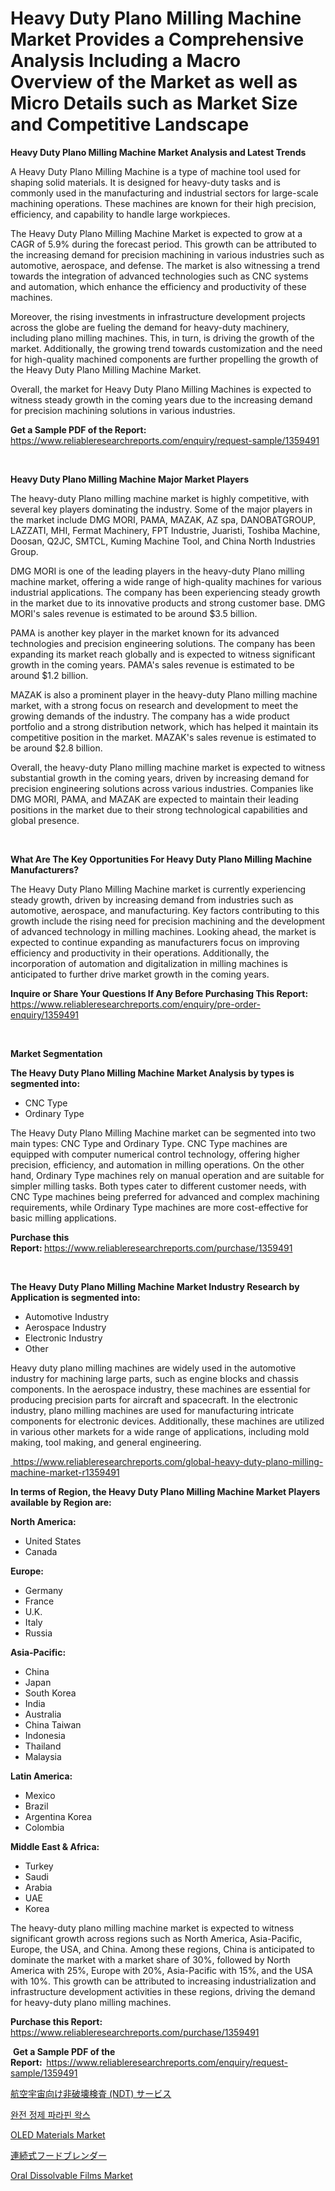 <p><h1>Heavy Duty Plano Milling Machine Market Provides a Comprehensive Analysis Including a Macro Overview of the Market as well as Micro Details such as Market Size and Competitive Landscape</h1></p><p><strong>Heavy Duty Plano Milling Machine Market Analysis and Latest Trends</strong></p>
<p><p>A Heavy Duty Plano Milling Machine is a type of machine tool used for shaping solid materials. It is designed for heavy-duty tasks and is commonly used in the manufacturing and industrial sectors for large-scale machining operations. These machines are known for their high precision, efficiency, and capability to handle large workpieces.</p><p>The Heavy Duty Plano Milling Machine Market is expected to grow at a CAGR of 5.9% during the forecast period. This growth can be attributed to the increasing demand for precision machining in various industries such as automotive, aerospace, and defense. The market is also witnessing a trend towards the integration of advanced technologies such as CNC systems and automation, which enhance the efficiency and productivity of these machines.</p><p>Moreover, the rising investments in infrastructure development projects across the globe are fueling the demand for heavy-duty machinery, including plano milling machines. This, in turn, is driving the growth of the market. Additionally, the growing trend towards customization and the need for high-quality machined components are further propelling the growth of the Heavy Duty Plano Milling Machine Market.</p><p>Overall, the market for Heavy Duty Plano Milling Machines is expected to witness steady growth in the coming years due to the increasing demand for precision machining solutions in various industries.</p></p>
<p><strong>Get a Sample PDF of the Report:&nbsp;</strong> <a href="https://www.reliableresearchreports.com/enquiry/request-sample/1359491">https://www.reliableresearchreports.com/enquiry/request-sample/1359491</a></p>
<p>&nbsp;</p>
<p><strong>Heavy Duty Plano Milling Machine Major Market Players</strong></p>
<p><p>The heavy-duty Plano milling machine market is highly competitive, with several key players dominating the industry. Some of the major players in the market include DMG MORI, PAMA, MAZAK, AZ spa, DANOBATGROUP, LAZZATI, MHI, Fermat Machinery, FPT Industrie, Juaristi, Toshiba Machine, Doosan, Q2JC, SMTCL, Kuming Machine Tool, and China North Industries Group.</p><p>DMG MORI is one of the leading players in the heavy-duty Plano milling machine market, offering a wide range of high-quality machines for various industrial applications. The company has been experiencing steady growth in the market due to its innovative products and strong customer base. DMG MORI's sales revenue is estimated to be around $3.5 billion.</p><p>PAMA is another key player in the market known for its advanced technologies and precision engineering solutions. The company has been expanding its market reach globally and is expected to witness significant growth in the coming years. PAMA's sales revenue is estimated to be around $1.2 billion.</p><p>MAZAK is also a prominent player in the heavy-duty Plano milling machine market, with a strong focus on research and development to meet the growing demands of the industry. The company has a wide product portfolio and a strong distribution network, which has helped it maintain its competitive position in the market. MAZAK's sales revenue is estimated to be around $2.8 billion.</p><p>Overall, the heavy-duty Plano milling machine market is expected to witness substantial growth in the coming years, driven by increasing demand for precision engineering solutions across various industries. Companies like DMG MORI, PAMA, and MAZAK are expected to maintain their leading positions in the market due to their strong technological capabilities and global presence.</p></p>
<p>&nbsp;</p>
<p><strong>What Are The Key Opportunities For Heavy Duty Plano Milling Machine Manufacturers?</strong></p>
<p><p>The Heavy Duty Plano Milling Machine market is currently experiencing steady growth, driven by increasing demand from industries such as automotive, aerospace, and manufacturing. Key factors contributing to this growth include the rising need for precision machining and the development of advanced technology in milling machines. Looking ahead, the market is expected to continue expanding as manufacturers focus on improving efficiency and productivity in their operations. Additionally, the incorporation of automation and digitalization in milling machines is anticipated to further drive market growth in the coming years.</p></p>
<p><strong>Inquire or Share Your Questions If Any Before Purchasing This Report:</strong> <a href="https://www.reliableresearchreports.com/enquiry/pre-order-enquiry/1359491">https://www.reliableresearchreports.com/enquiry/pre-order-enquiry/1359491</a></p>
<p>&nbsp;</p>
<p><strong>Market Segmentation</strong></p>
<p><strong>The Heavy Duty Plano Milling Machine Market Analysis by types is segmented into:</strong></p>
<p><ul><li>CNC Type</li><li>Ordinary Type</li></ul></p>
<p><p>The Heavy Duty Plano Milling Machine market can be segmented into two main types: CNC Type and Ordinary Type. CNC Type machines are equipped with computer numerical control technology, offering higher precision, efficiency, and automation in milling operations. On the other hand, Ordinary Type machines rely on manual operation and are suitable for simpler milling tasks. Both types cater to different customer needs, with CNC Type machines being preferred for advanced and complex machining requirements, while Ordinary Type machines are more cost-effective for basic milling applications.</p></p>
<p><strong>Purchase this Report:&nbsp;</strong><a href="https://www.reliableresearchreports.com/purchase/1359491">https://www.reliableresearchreports.com/purchase/1359491</a></p>
<p>&nbsp;</p>
<p><strong>The Heavy Duty Plano Milling Machine Market Industry Research by Application is segmented into:</strong></p>
<p><ul><li>Automotive Industry</li><li>Aerospace Industry</li><li>Electronic Industry</li><li>Other</li></ul></p>
<p><p>Heavy duty plano milling machines are widely used in the automotive industry for machining large parts, such as engine blocks and chassis components. In the aerospace industry, these machines are essential for producing precision parts for aircraft and spacecraft. In the electronic industry, plano milling machines are used for manufacturing intricate components for electronic devices. Additionally, these machines are utilized in various other markets for a wide range of applications, including mold making, tool making, and general engineering.</p></p>
<p><a href="https://www.reliableresearchreports.com/global-heavy-duty-plano-milling-machine-market-r1359491">&nbsp;https://www.reliableresearchreports.com/global-heavy-duty-plano-milling-machine-market-r1359491</a></p>
<p><strong>In terms of Region, the Heavy Duty Plano Milling Machine Market Players available by Region are:</strong></p>
<p>
    <p> <strong> North America: </strong>
        <ul>
            <li>United States</li>
            <li>Canada</li>
        </ul>
        </p> 
    <p> <strong> Europe: </strong>
        <ul>
            <li>Germany</li>
            <li>France</li>
            <li>U.K.</li>
            <li>Italy</li>
            <li>Russia</li>
        </ul>
        </p> 
    <p> <strong> Asia-Pacific: </strong>
        <ul>
            <li>China</li>
            <li>Japan</li>
            <li>South Korea</li>
            <li>India</li>
            <li>Australia</li>
            <li>China Taiwan</li>
            <li>Indonesia</li>
            <li>Thailand</li>
            <li>Malaysia</li>
        </ul>
        </p> 
    <p> <strong> Latin America: </strong>
        <ul>
            <li>Mexico</li>
            <li>Brazil</li>
            <li>Argentina Korea</li>
            <li>Colombia</li>
        </ul>
        </p> 
    <p> <strong> Middle East & Africa: </strong>
        <ul>
            <li>Turkey</li>
            <li>Saudi</li>
            <li>Arabia</li>
            <li>UAE</li>
            <li>Korea</li>
        </ul>
    </p>
    </p>
<p><p>The heavy-duty plano milling machine market is expected to witness significant growth across regions such as North America, Asia-Pacific, Europe, the USA, and China. Among these regions, China is anticipated to dominate the market with a market share of 30%, followed by North America with 25%, Europe with 20%, Asia-Pacific with 15%, and the USA with 10%. This growth can be attributed to increasing industrialization and infrastructure development activities in these regions, driving the demand for heavy-duty plano milling machines.</p></p>
<p><strong>Purchase this Report: </strong><a href="https://www.reliableresearchreports.com/purchase/1359491">https://www.reliableresearchreports.com/purchase/1359491</a></p>
<p>&nbsp;<strong>Get a Sample PDF of the Report:&nbsp;&nbsp;</strong><a href="https://www.reliableresearchreports.com/enquiry/request-sample/1359491">https://www.reliableresearchreports.com/enquiry/request-sample/1359491</a></p>
<p><strong></strong></p>
<p><p><a href="https://medium.com/@elishelacruz56456/%E8%88%AA%E7%A9%BA%E5%AE%87%E5%AE%99%E5%B8%82%E5%A0%B4%E5%90%91%E3%81%91%E3%81%AE%E9%9D%9E%E7%A0%B4%E5%A3%8A%E6%A4%9C%E6%9F%BB-ndt-%E3%82%B5%E3%83%BC%E3%83%93%E3%82%B9%E3%81%AE%E3%83%AC%E3%83%9D%E3%83%BC%E3%83%88%E3%81%AB%E3%82%88%E3%82%8B%E3%81%A8-%E3%81%93%E3%81%AE%E5%B8%82%E5%A0%B4%E3%81%AE%E6%9C%80%E6%96%B0%E3%83%88%E3%83%AC%E3%83%B3%E3%83%89%E3%81%A8%E6%88%90%E9%95%B7%E6%A9%9F%E4%BC%9A%E3%81%8C%E6%98%8E%E3%82%89%E3%81%8B%E3%81%AB%E3%81%AA%E3%81%A3%E3%81%A6%E3%81%84%E3%81%BE%E3%81%99-7c8f12b43333">航空宇宙向け非破壊検査 (NDT) サービス</a></p><p><a href="https://medium.com/@gustavorn8776/%EC%99%84%EC%A0%84-%EC%A0%95%EC%A0%9C-%ED%8C%8C%EB%9D%BC%ED%95%80-%EC%99%81%EC%8A%A4-%EC%8B%9C%EC%9E%A5-%ED%86%B5%EC%B0%B0-%EC%8B%9C%EC%9E%A5-%EB%8F%99%ED%96%A5-%EC%84%B1%EC%9E%A5-2024%EB%85%84%EB%B6%80%ED%84%B0-2031%EB%85%84%EA%B9%8C%EC%A7%80-%EC%98%88%EC%B8%A1%EB%90%9C-%EA%B2%83-bb3034a2f6fc">완전 정제 파라핀 왁스</a></p><p><a href="https://issuu.com/reportprime-2/docs/oled-materials-market-size-2030.pptx">OLED Materials Market</a></p><p><a href="https://github.com/RaeJenkins1952/Market-Research-Report-List-1/blob/main/623985789186.md">連続式フードブレンダー</a></p><p><a href="https://github.com/Sinjinluong3e0awx2m195k76/Market-Research-Report-List-2/blob/main/oral-dissolvable-films-market.md">Oral Dissolvable Films Market</a></p></p>
